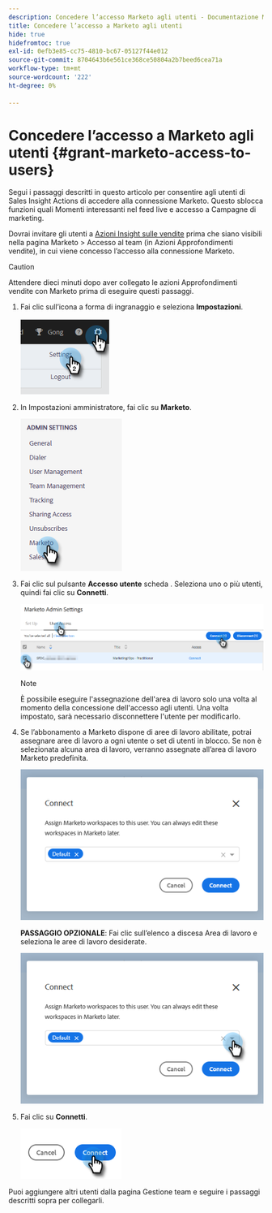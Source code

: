 ```yaml
---
description: Concedere l’accesso Marketo agli utenti - Documentazione Marketo - Documentazione del prodotto
title: Concedere l’accesso a Marketo agli utenti
hide: true
hidefromtoc: true
exl-id: 0efb3e85-cc75-4810-bc67-05127f44e012
source-git-commit: 8704643b6e561ce368ce50804a2b7beed6cea71a
workflow-type: tm+mt
source-wordcount: '222'
ht-degree: 0%

---
```


# Concedere l’accesso a Marketo agli utenti {#grant-marketo-access-to-users}

Segui i passaggi descritti in questo articolo per consentire agli utenti di Sales Insight Actions di accedere alla connessione Marketo. Questo sblocca funzioni quali Momenti interessanti nel feed live e accesso a Campagne di marketing.

Dovrai invitare gli utenti a [Azioni Insight sulle vendite](/help/marketo/product-docs/marketo-sales-insight/actions/admin/invite-users-and-admins.md#invite-users) prima che siano visibili nella pagina Marketo > Accesso al team (in Azioni Approfondimenti vendite), in cui viene concesso l’accesso alla connessione Marketo.

>[!CAUTION]
>
>Attendere dieci minuti dopo aver collegato le azioni Approfondimenti vendite con Marketo prima di eseguire questi passaggi.

1. Fai clic sull’icona a forma di ingranaggio e seleziona **Impostazioni**.

   ![](assets/grant-marketo-access-to-users-1.png)

1. In Impostazioni amministratore, fai clic su **Marketo**.

   ![](assets/grant-marketo-access-to-users-2.png)

1. Fai clic sul pulsante **Accesso utente** scheda . Seleziona uno o più utenti, quindi fai clic su **Connetti**.

   ![](assets/grant-marketo-access-to-users-3.png)

   >[!NOTE]
   >
   >È possibile eseguire l&#39;assegnazione dell&#39;area di lavoro solo una volta al momento della concessione dell&#39;accesso agli utenti. Una volta impostato, sarà necessario disconnettere l&#39;utente per modificarlo.

1. Se l’abbonamento a Marketo dispone di aree di lavoro abilitate, potrai assegnare aree di lavoro a ogni utente o set di utenti in blocco. Se non è selezionata alcuna area di lavoro, verranno assegnate all’area di lavoro Marketo predefinita.

   ![](assets/grant-marketo-access-to-users-4.png)

   **PASSAGGIO OPZIONALE**: Fai clic sull’elenco a discesa Area di lavoro e seleziona le aree di lavoro desiderate.

   ![](assets/grant-marketo-access-to-users-5.png)

1. Fai clic su **Connetti**.

   ![](assets/grant-marketo-access-to-users-6.png)

Puoi aggiungere altri utenti dalla pagina Gestione team e seguire i passaggi descritti sopra per collegarli.
